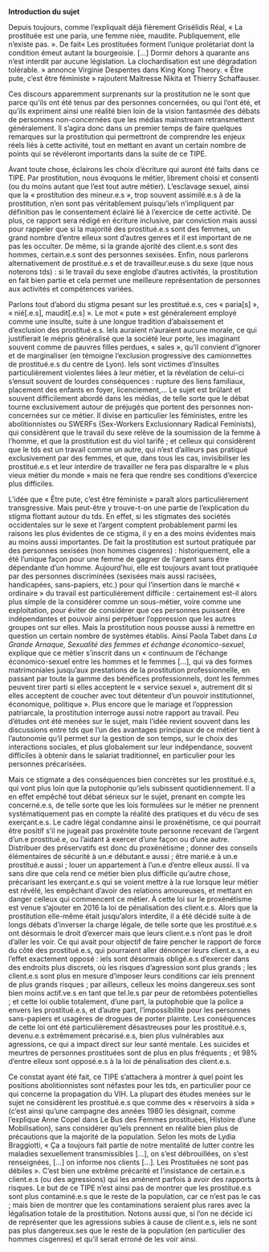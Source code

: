 **Introduction du sujet** 

Depuis toujours, comme l’expliquait déjà fièrement Grisélidis Réal, « La prostituée est une paria, une femme niée, maudite. Publiquement, elle n’existe pas. ». De fait« Les prostituées forment l’unique prolétariat dont la condition émeut autant la bourgeoisie. […] Dormir dehors à quarante ans n’est interdit par aucune législation. La clochardisation est une dégradation tolérable. » annonce Virginie Despentes dans King Kong Theory. « Être pute, c’est être féministe » rajoutent Maîtresse Nikita et Thierry Schaffauser.

Ces discours apparemment surprenants sur la prostitution ne le sont que parce qu’ils ont été tenus par des personnes concernées, ou qui l’ont été, et qu’ils expriment ainsi une réalité bien loin de la vision fantasmée des débats de personnes non-concernées que les médias mainstream retransmettent généralement. Il s’agira donc dans un premier temps de faire quelques remarques sur la prostitution qui permettront de comprendre les enjeux réels liés à cette activité, tout en mettant en avant un certain nombre de points qui se révéleront importants dans la suite de ce TIPE.

Avant toute chose, éclairons les choix d’écriture qui auront été faits dans ce TIPE. Par prostitution, nous évoquons le métier, librement choisi et consenti (ou du moins autant que l’est tout autre métier). L’esclavage sexuel, ainsi que la « prostitution des mineur.e.s », trop souvent assimilé.e.s à de la prostitution, n’en sont pas véritablement puisqu’iels n’impliquent par définition pas le consentement éclairé lié à l’exercice de cette activité. De plus, ce rapport sera rédigé en écriture inclusive, par conviction mais aussi pour rappeler que si la majorité des prostitué.e.s sont des femmes, un grand nombre d’entre elleux sont d’autres genres et il est important de ne pas les occulter. De même, si la grande ajorité des client.e.s sont des hommes, certain.e.s sont des personnes sexisées. Enfin, nous parlerons alternativement de prostitué.e.s et de travailleur.euse.s du sexe (que nous noterons tds) : si le travail du sexe englobe d’autres activités, la prostitution en fait bien partie et cela permet une meilleure représentation de personnes aux activités et compétences variées.

Parlons tout d’abord du stigma pesant sur les prostitué.e.s, ces « paria[s] », « nié[.e.s], maudit[.e.s] ». Le mot « pute » est généralement employé comme une insulte, suite à une longue tradition d’abaissement et d’exclusion des prostitué.e.s. Iels auraient n’auraient aucune morale, ce qui justifierait le mépris généralisé que la société leur porte, les imaginant souvent comme de pauvres filles perdues, « sales », qu’il convient d’ignorer et de marginaliser (en témoigne l’exclusion progressive des camionnettes de prostitué.e.s du centre de Lyon). Iels sont victimes d’insultes particulièrement violentes liées à leur métier, et la révélation de celui-ci s’ensuit souvent de lourdes conséquences : rupture des liens familiaux, placement des enfants en foyer, licenciement,… Le sujet est brûlant et souvent difficilement abordé dans les médias, de telle sorte que le débat tourne exclusivement autour de préjugés que portent des personnes non-concernées sur ce métier. Il divise en particulier les féministes, entre les abolitionnistes ou SWERFs (Sex-Workers Exclusionnary Radical Feminists), qui considèrent que le travail du sexe relève de la soumission de la femme à l’homme, et que la prostitution est du viol tarifé ; et celleux qui considèrent que le tds est un travail comme un autre, qui n’est d’ailleurs pas pratiqué exclusivement par des femmes, et que, dans tous les cas, invisibiliser les prostitué.e.s et leur interdire de travailler ne fera pas disparaître le « plus vieux métier du monde » mais ne fera que rendre ses conditions d’exercice plus difficiles.

L’idée que « Être pute, c’est être féministe » paraît alors particulièrement transgressive. Mais peut-être y trouve-t-on une partie de l’explication du stigma flottant autour du  tds. En effet, si les stigmates des sociétés occidentales sur le sexe et l’argent comptent probablement parmi les raisons les plus évidentes de ce stigma, il y en a des moins évidentes mais au moins aussi importantes. De fait la prostitution est surtout pratiquée par des personnes sexisées (non hommes cisgenres) : historiquement, elle a été l’unique façon pour une femme de gagner de l’argent sans être dépendante d’un homme. Aujourd’hui, elle est toujours avant tout pratiquée par des personnes discriminées (sexisées mais aussi racisées, handicapées, sans-papiers, etc.) pour qui l’insertion dans le marché « ordinaire » du travail est particulièrement difficile : certainement est-il alors plus simple de la considérer comme un sous-métier, voire comme une exploitation, pour éviter de considérer que ces personnes puissent être indépendantes et pouvoir ainsi perpétuer l’oppression que les autres groupes ont sur elles. Mais la prostitution nous pousse aussi à remettre en question un certain nombre de systèmes établis. Ainsi Paola Tabet dans *La Grande Arnaque, Sexualité des femmes et échange économico-sexuel*, explique que ce métier s’inscrit dans un « continuum de l’échange économico-sexuel entre les hommes et le femmes […], qui va des formes matrimoniales jusqu’aux prestations de la prostitution professionnelle, en passant par toute la gamme des bénéfices professionnels, dont les femmes peuvent tirer parti si elles acceptent le « service sexuel », autrement dit si elles acceptent de coucher avec tout détenteur d’un pouvoir institutionnel, économique, politique ». Plus encore que le mariage et l’oppression patriarcale, la prostitution interroge aussi notre rapport au travail. Peu d’études ont été menées sur le sujet, mais l’idée revient souvent dans les discussions entre tds que l’un des avantages principaux de ce métier tient à l’autonomie qu’il permet sur la gestion de son temps, sur le choix des interactions sociales, et plus globalement sur leur indépendance, souvent difficiles à obtenir dans le salariat traditionnel, en particulier pour les personnes précarisées. 

Mais ce stigmate a des conséquences bien concrètes sur les prostitué.e.s, qui vont plus loin que la putophonie qu’iels subissent quotidiennement. Il a en effet empêché tout débat sérieux sur le sujet, prenant en compte les concerné.e.s, de telle sorte que les lois formulées sur le métier ne prennent systématiquement pas en compte la réalité des pratiques et du vécu de ses exerçant.e.s.  Le cadre légal condamne ainsi le proxénétisme, ce qui pourrait être positif s’il ne jugeait pas proxénète toute personne recevant de l’argent d’un.e prostitué.e, ou l’aidant à exercer d’une façon ou d’une autre. Distribuer des préservatifs est donc du proxénétisme ; donner des conseils élémentaires de sécurité à un.e débutant.e aussi ; être marié.e à un.e prostitué.e aussi ; louer un appartement à l’un.e d’entre elleux aussi. Il va sans dire que cela rend ce métier bien plus difficile qu’autre chose, précarisant les exerçant.e.s qui se voient mettre à la rue lorsque leur métier est révélé, les empêchant d’avoir des relations amoureuses, et mettant en danger celleux qui commencent ce métier. À cette loi sur le proxénétisme est venue s’ajouter en 2016 la loi de pénalisation des client.e.s. Alors que la prostitution elle-même était jusqu’alors interdite, il a été décidé suite à de longs débats d’inverser la charge légale, de telle sorte que les prostitué.e.s ont désormais le droit d’exercer mais que leurs client.e.s n’ont pas le droit d’aller les voir. Ce qui avait pour objectif de faire pencher le rapport de force du côté des prostitué.e.s, qui pourraient aller dénoncer leurs client.e.s, a eu l’effet exactement opposé : iels sont désormais obligé.e.s d’exercer dans des endroits plus discrets, où les risques d’agression sont plus grands ; les client.e.s sont plus en mesure d’imposer leurs conditions car iels prennent de plus grands risques ; par ailleurs, celleux les moins dangereux.ses sont bien moins actif.ve.s en tant que tel.le.s par peur de retombées potentielles ; et cette loi oublie totalement, d’une part, la putophobie que la police a envers les prostitué.e.s, et d’autre part, l’impossibilité pour les personnes sans-papiers et usagères de drogues de porter plainte. Les conséquences de cette loi ont été particulièrement désastreuses pour les prostitué.e.s, devenu.e.s extrêmement précarisé.e.s,  bien plus vulnérables aux agressions, ce qui a impact direct sur leur santé mentale. Les suicides et meurtres de personnes prostituées sont de plus en plus fréquents ; et 98% d’entre elleux sont opposé.e.s à la loi de pénalisation des client.e.s.

Ce constat ayant été fait, ce TIPE s’attachera à montrer à quel point les positions abolitionnistes sont néfastes pour les tds, en particulier pour ce qui concerne la propagation du VIH. La plupart des études menées sur le sujet ne considèrent les prostitué.e.s que comme des « réservoirs à sida » (c’est ainsi qu’une campagne des années 1980 les désignait, comme l’explique Anne Copel dans Le Bus des Femmes prostituées, Histoire d’une Mobilisation), sans considérer qu’iels prennent en réalité bien plus de précautions que la majorité de la population. Selon les mots de Lydia Braggiotti, « Ça a toujours fait partie de notre mentalité de lutter contre les maladies sexuellement transmissibles […], on s’est débrouillées, on s’est renseignées, […] on informe nos clients […]. Les Prostituées ne sont pas débiles ». C’est bien une extrême précarité et l’insistance de certain.e.s client.e.s (ou des agressions) qui les amènent parfois à avoir des rapports à risques. Le but de ce TIPE n’est ainsi pas de montrer que les prostitué.e.s sont plus
contaminé.e.s que le reste de la population, car ce n’est pas le cas ; mais bien de montrer que les contaminations seraient plus rares avec la légalisation totale de la prostitution. Notons aussi que, si l’on ne décide ici de représenter que les agressions subies à cause de client.e.s, iels ne sont pas plus dangereux.ses que le reste de la population (en particulier des hommes cisgenres) et qu’il serait erroné de les voir ainsi.



